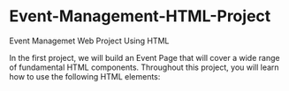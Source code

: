 # Event-Management-HTML-Project
Event Managemet Web Project Using HTML

In the first project, we will build an Event Page that will cover a wide range of fundamental HTML components. Throughout this project, you will learn how to use the following HTML elements:

